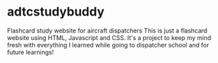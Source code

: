 # adtcstudybuddy
Flashcard study website for aircraft dispatchers
This is just a flashcard website using HTML, Javascript and CSS. It's a project to keep my mind fresh with everything I learned while going to dispatcher school and for future learnings!

